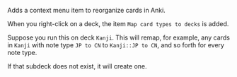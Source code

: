 Adds a context menu item to reorganize cards in Anki.

When you right-click on a deck, the item `Map card types to decks` is added.

Suppose you run this on deck `Kanji`. This will remap, for example, any cards in `Kanji` with note type `JP to CN` to `Kanji::JP to CN`, and so forth for every note type.

If that subdeck does not exist, it will create one.
